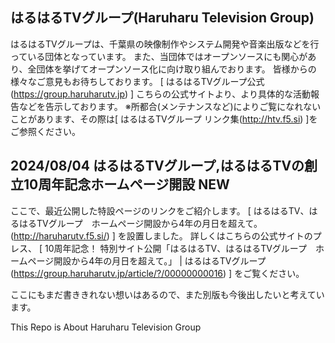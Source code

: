 ## はるはるTVグループ(Haruharu Television Group)
はるはるTVグループは、千葉県の映像制作やシステム開発や音楽出版などを行っている団体となっています。
また、当団体ではオープンソースにも関心があり、全団体を挙げてオープンソース化に向け取り組んでおります。
皆様からの様々なご意見もお待ちしております。
[ はるはるTVグループ公式 (https://group.haruharutv.jp) ]
こちらの公式サイトより、より具体的な活動報告などを告示しております。
※所都合(メンテナンスなど)によりご覧になれないことがあります、その際は[ はるはるTVグループ リンク集(http://htv.f5.si) ]をご参照ください。

## 2024/08/04 はるはるTVグループ,はるはるTVの創立10周年記念ホームページ開設 NEW
ここで、最近公開した特設ページのリンクをご紹介します。
[ はるはるTV、はるはるTVグループ　ホームページ開設から4年の月日を超えて。(http://haruharutv.f5.si/) ]
を設置しました。
詳しくはこちらの公式サイトのプレス、
[ 10周年記念！ 特別サイト公開「はるはるTV、はるはるTVグループ　ホームページ開設から4年の月日を超えて。」 | はるはるTVグループ (https://group.haruharutv.jp/article/?/00000000016) ]
をご覧ください。

ここにもまだ書ききれない想いはあるので、また別版も今後出したいと考えています。

This Repo is About Haruharu Television Group
